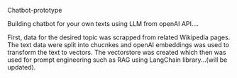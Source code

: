 Chatbot-prototype

Building chatbot for your own texts using LLM from openAI API....

First, data for the desired topic was scrapped from related Wikipedia pages. The text data were split into chucnkes and openAI embeddings was used to transform the text to vectors. The vectorstore was created which then was used for prompt engineering such as RAG using LangChain library...(will be updated).   

